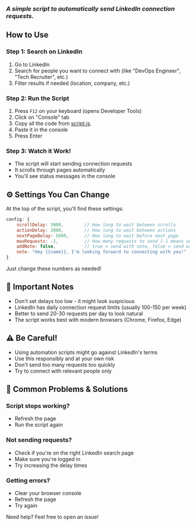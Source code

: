 
###  <em> A simple script to automatically send LinkedIn connection requests. </em>

## How to Use

### Step 1: Search on LinkedIn
1. Go to LinkedIn
2. Search for people you want to connect with (like "DevOps Engineer", "Tech Recruiter", etc.)
3. Filter results if needed (location, company, etc.)

### Step 2: Run the Script
1. Press `F12` on your keyboard (opens Developer Tools)
2. Click on "Console" tab
3. Copy all the code from [script.js](https://raw.githubusercontent.com/muhiris/autoconnect-linkedin/main/script.js).
4. Paste it in the console
5. Press Enter

### Step 3: Watch it Work!
- The script will start sending connection requests
- It scrolls through pages automatically
- You'll see status messages in the console

## ⚙️ Settings You Can Change

At the top of the script, you'll find these settings:

```javascript
config: {
    scrollDelay: 3000,        // How long to wait between scrolls
    actionDelay: 2000,        // How long to wait between actions
    nextPageDelay: 5000,      // How long to wait before next page
    maxRequests: -1,          // How many requests to send (-1 means unlimited)
    addNote: false,           // true = send with note, false = send without note
    note: "Hey {{name}}, I'm looking forward to connecting with you!"  // Your custom note
}
```

Just change these numbers as needed!

## 🛑 Important Notes

- Don't set delays too low - it might look suspicious
- LinkedIn has daily connection request limits (usually 100-150 per week)
- Better to send 20-30 requests per day to look natural
- The script works best with modern browsers (Chrome, Firefox, Edge)

## ⚠️ Be Careful!

- Using automation scripts might go against LinkedIn's terms
- Use this responsibly and at your own risk
- Don't send too many requests too quickly
- Try to connect with relevant people only

## 🐛 Common Problems & Solutions

### Script stops working?
- Refresh the page
- Run the script again

### Not sending requests?
- Check if you're on the right LinkedIn search page
- Make sure you're logged in
- Try increasing the delay times

### Getting errors?
- Clear your browser console
- Refresh the page
- Try again

Need help? Feel free to open an issue!